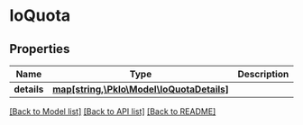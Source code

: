 # IoQuota

## Properties
Name | Type | Description | Notes
------------ | ------------- | ------------- | -------------
**details** | [**map[string,\PkIo\Model\IoQuotaDetails]**](IoQuotaDetails.md) |  | [optional] 

[[Back to Model list]](../../README.md#documentation-for-models) [[Back to API list]](../../README.md#documentation-for-api-endpoints) [[Back to README]](../../README.md)

